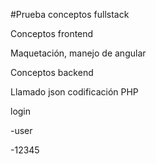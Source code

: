#Prueba conceptos fullstack

Conceptos frontend

Maquetación, manejo de angular

Conceptos backend

Llamado json codificación PHP

login

-user

-12345
